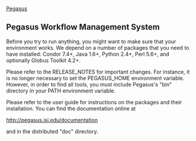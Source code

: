 [Pegasus](doc/docbook/images/pegasusfront-black-reduced.png)

Pegasus Workflow Management System
----------------------------------

Before you try to run anything, you might want to make sure that your
environment works. We depend on a number of packages that you need to have
installed: Condor 7.4+, Java 1.6+, Python 2.4+, Perl 5.6+, and optionally
Globus Toolkit 4.2+.

Please refer to the RELEASE_NOTES for important changes. For instance, it is no
longer necessary to set the PEGASUS_HOME environment variable. However, in
order to find all tools, you must include Pegasus's "bin" directory in your
PATH environment variable.

Please refer to the user guide for instructions on the packages and
their installation. You can find the documentation online at

  http://pegasus.isi.edu/documentation

and in the distributed "doc" directory. 

